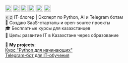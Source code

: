 [<img align="left" alt="zhandos256 | Gmail" width="22px" src="https://cdn.simpleicons.org/gmail/black/white" />](mailto:zhandos256@gmail.com)
[<img align="left" alt="zhandos256 | Instagram" width="22px" src="https://cdn.simpleicons.org/Instagram/black/white" />](https://instagram.com/zhandos256)
[<img align="left" alt="zhandos256 | YouTube" width="22px" src="https://cdn.simpleicons.org/Youtube/black/white" />](https://youtube.com/@zhandos256)
[<img align="left" alt="zhandos256 | TikTok" width="22px" src="https://cdn.simpleicons.org/TikTok/black/white" />](https://tiktok.com/@zhandos256)
[<img align="left" alt="zhandos256 | Telegram" width="22px" src="https://cdn.simpleicons.org/telegram/black/white" />](https://t.me/zhandos256)
[<img align="left" alt="zhandos256 | GitHub" width="22px" src="https://cdn.simpleicons.org/github/black/white" />](https://github.com/zhandos256)
<br/>

🇰🇿 IT-блогер | Эксперт по Python, AI и Telegram ботам  
🚀 Создаю SaaS-стартапы и open-source проекты  
🎓 Бесплатные курсы для казахстанцев  
🎯 Цель: развитие IT в Казахстане через образование  

📌 **My projects**:  
[Курс "Python для начинающих"](ссылка)<br>
[Telegram-бот для IT-обучения](ссылка)
